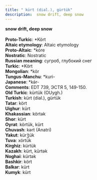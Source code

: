 ```yaml
---
title: " kürt (dial.), gürtük"
description:  snow drift, deep snow
---
```

<p data-pagefind-weight="0.5">
<strong> snow drift, deep snow</strong><br><br>
<strong>Proto-Turkic</strong>:  *Kört<br>
<strong>Altaic etymology</strong>:  Altaic etymology<br>
<strong> Proto-Altaic</strong>:  *kóre<br>
<strong>Nostratic</strong>:  Nostratic<br>
<strong>Russian meaning</strong>:  сугроб, глубокий снег<br>
<strong>Turkic</strong>:  *Kört<br>
<strong>Mongolian</strong>:  *kör<br>
<strong>Tungus-Manchu</strong>:  *kuri-<br>
<strong>Japanese</strong>:  *kǝ́r-<br>
<strong>Comments</strong>:  EDT 739, ЭСТЯ 5, 149-150.<br>
<strong>Old Turkic</strong>:  kürtük (OUygh.)<br>
<strong>Turkish</strong>:  kürt (dial.), gürtük<br>
<strong>Tatar</strong>:  kört<br>
<strong>Uighur</strong>:  kürt<br>
<strong>Khakassian</strong>:  körtǝk<br>
<strong>Shor</strong>:  kürt<br>
<strong>Oyrat</strong>:  körtük, kürt<br>
<strong>Chuvash</strong>:  kǝrt (Anatri)<br>
<strong>Yakut</strong>:  kürǯük<br>
<strong>Tuva</strong>:  xörtük<br>
<strong>Kirghiz</strong>:  kürtük<br>
<strong>Kazakh</strong>:  kürt, kürtǝk<br>
<strong>Noghai</strong>:  kürtǝk<br>
<strong>Bashkir</strong>:  kört<br>
<strong>Balkar</strong>:  kürt<br>
<strong>Kumyk</strong>:  kürt<br>

</p>

